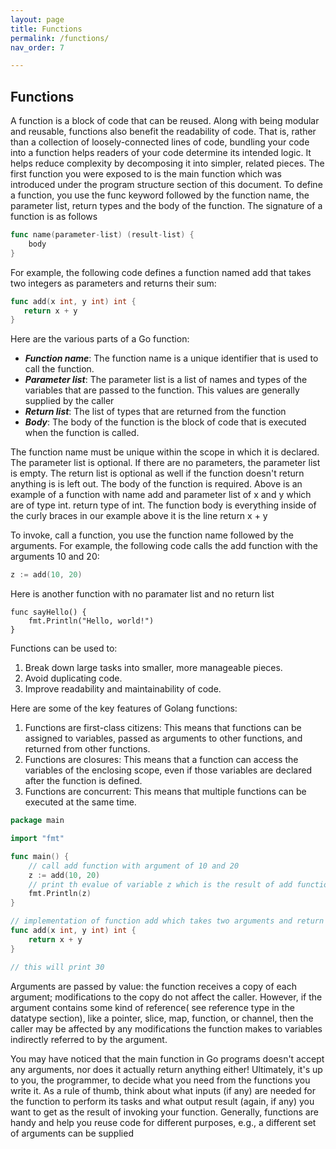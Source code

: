 ```yaml
---
layout: page
title: Functions
permalink: /functions/
nav_order: 7

---
```


## Functions
A function is a block of code that can be reused. Along with being modular and reusable, functions also benefit the readability of code. That is, rather than a collection of loosely-connected lines of code, bundling your code into a function helps readers of your code determine its intended logic. It helps reduce complexity by decomposing it into simpler, related pieces. The first function you were exposed to is the main function which was introduced under the program structure section of this document. To define a function, you use the func keyword followed by the function name, the parameter list, return types and the body of the function.
The signature of a function is as follows 
```go
func name(parameter-list) (result-list) {
    body
}
```
 For example, the following code defines a function named add that takes two integers as parameters and returns their sum:

 ```go
 func add(x int, y int) int {
    return x + y
}

 ```

Here are the various parts of a Go function:
- ***Function name***: The function name is a unique identifier that is used to call the function.
- ***Parameter list***: The parameter list is a list of names and types of the variables that are passed to the function. This values are generally supplied by the caller
- ***Return list***: The list of types that are returned from the function
- ***Body***: The body of the function is the block of code that is executed when the function is called.


The function name must be unique within the scope in which it is declared. The parameter list is optional. If there are no parameters, the parameter list is empty. The return list is optional as well if the function doesn't return anything is is left out. The body of the function is required.
Above is an example of a function with name add and parameter list  of x and y which are of type int. return type of int. The function body is everything inside of the curly braces in our example above it is the line return x + y

To invoke, call a function, you use the function name followed by the arguments. For example, the following code calls the add function with the arguments 10 and 20:
```go
z := add(10, 20)
```
Here is another function with no paramater list and no return list 
```
func sayHello() {
    fmt.Println("Hello, world!")
}

```


Functions can be used to:

1. Break down large tasks into smaller, more manageable pieces.
2. Avoid duplicating code.
3. Improve readability and maintainability of code.

Here are some of the key features of Golang functions:
1. Functions are first-class citizens: This means that functions can be assigned to variables, passed as arguments to other functions, and returned from other functions.
2. Functions are closures: This means that a function can access the variables of the enclosing scope, even if those variables are declared after the function is defined.
3. Functions are concurrent: This means that multiple functions can be executed at the same time.


```go
package main

import "fmt"

func main() {
	// call add function with argument of 10 and 20
	z := add(10, 20)
	// print th evalue of variable z which is the result of add function
	fmt.Println(z)
}

// implementation of function add which takes two arguments and return their sum
func add(x int, y int) int {
	return x + y
}

// this will print 30
```

Arguments are passed by value: the function receives a copy of each argument; modifications to the copy do not affect the caller. However, if the argument contains some kind of reference( see reference type in the datatype section), like a pointer, slice, map, function, or channel, then the caller may be affected by any modifications the function makes to variables indirectly referred to by the argument.

You may have noticed that the main function in Go programs doesn't accept any arguments, nor does it actually return anything either! Ultimately, it's up to you, the programmer, to decide what you need from the functions you write it. As a rule of thumb, think about what inputs (if any) are needed for the function to perform its tasks and what output result (again, if any) you want to get as the result of invoking your function. Generally, functions are handy and help you reuse code for different purposes, e.g., a different set of arguments can be supplied
